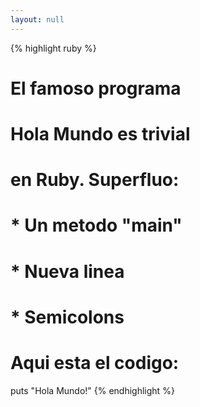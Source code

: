 ```yaml
---
layout: null
---
```


{% highlight ruby %}
# El famoso programa
# Hola Mundo es trivial
# en Ruby. Superfluo:
#
# * Un metodo "main"
# * Nueva linea
# * Semicolons
#
# Aqui esta el codigo:

puts "Hola Mundo!"
{% endhighlight %}
